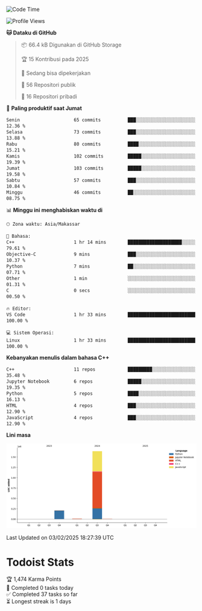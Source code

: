 <!--START_SECTION:waka-->
![Code Time](http://img.shields.io/badge/Code%20Time-111%20hrs%2048%20mins-blue)

![Profile Views](http://img.shields.io/badge/Profil%20dilihat-5-blue)

**🐱 Dataku di GitHub** 

> 📦 66.4 kB Digunakan di GitHub Storage 
 > 
> 🏆 15 Kontribusi pada 2025
 > 
> 💼 Sedang bisa dipekerjakan
 > 
> 📜 56 Repositori publik 
 > 
> 🔑 16 Repositori pribadi 
 > 
📅 **Paling produktif saat Jumat** 

```text
Senin                    65 commits          ███░░░░░░░░░░░░░░░░░░░░░░   12.36 % 
Selasa                   73 commits          ███░░░░░░░░░░░░░░░░░░░░░░   13.88 % 
Rabu                     80 commits          ████░░░░░░░░░░░░░░░░░░░░░   15.21 % 
Kamis                    102 commits         █████░░░░░░░░░░░░░░░░░░░░   19.39 % 
Jumat                    103 commits         █████░░░░░░░░░░░░░░░░░░░░   19.58 % 
Sabtu                    57 commits          ███░░░░░░░░░░░░░░░░░░░░░░   10.84 % 
Minggu                   46 commits          ██░░░░░░░░░░░░░░░░░░░░░░░   08.75 % 
```


📊 **Minggu ini menghabiskan waktu di** 

```text
🕑︎ Zona waktu: Asia/Makassar

💬 Bahasa: 
C++                      1 hr 14 mins        ████████████████████░░░░░   79.61 % 
Objective-C              9 mins              ███░░░░░░░░░░░░░░░░░░░░░░   10.37 % 
Python                   7 mins              ██░░░░░░░░░░░░░░░░░░░░░░░   07.71 % 
Other                    1 min               ░░░░░░░░░░░░░░░░░░░░░░░░░   01.31 % 
C                        0 secs              ░░░░░░░░░░░░░░░░░░░░░░░░░   00.50 % 

🔥 Editor: 
VS Code                  1 hr 33 mins        █████████████████████████   100.00 % 

💻 Sistem Operasi: 
Linux                    1 hr 33 mins        █████████████████████████   100.00 % 
```

**Kebanyakan menulis dalam bahasa C++** 

```text
C++                      11 repos            █████████░░░░░░░░░░░░░░░░   35.48 % 
Jupyter Notebook         6 repos             █████░░░░░░░░░░░░░░░░░░░░   19.35 % 
Python                   5 repos             ████░░░░░░░░░░░░░░░░░░░░░   16.13 % 
HTML                     4 repos             ███░░░░░░░░░░░░░░░░░░░░░░   12.90 % 
JavaScript               4 repos             ███░░░░░░░░░░░░░░░░░░░░░░   12.90 % 
```



**Lini masa**

![Lines of Code chart](https://raw.githubusercontent.com/yusuf601/yusuf601/main/assets/bar_graph.png)


 Last Updated on 03/02/2025 18:27:39 UTC
<!--END_SECTION:waka-->
# Todoist Stats

<!-- TODO-IST:START -->
🏆  1,474 Karma Points           
🌸  Completed 0 tasks today           
✅  Completed 37 tasks so far           
⏳  Longest streak is 1 days
<!-- TODO-IST:END -->
